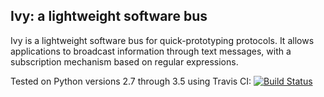 Ivy: a lightweight software bus
-------------------------------

Ivy is a lightweight software bus for quick-prototyping protocols. It allows
applications to broadcast information through text messages, with a
subscription mechanism based on regular expressions.

Tested on Python versions 2.7 through 3.5 using Travis CI: [![Build Status](https://travis-ci.org/camlee/ivy-python.svg?branch=master)](https://travis-ci.org/camlee/ivy-python)

